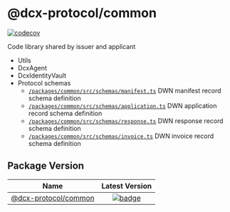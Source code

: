 # @dcx-protocol/common

[![codecov](https://codecov.io/github/TBD54566975/incubation-dcx/graph/badge.svg?token=6PYX9498RD)](https://codecov.io/github/TBD54566975/incubation-dcx/tree/main/packages%2Fcommon)

Code library shared by issuer and applicant
- Utils
- DcxAgent
- DcxIdentityVault
- Protocol schemas
  - [`/packages/common/src/schemas/manifest.ts`](/packages/common/src/schemas/manifest.ts) DWN manifest record schema definition
  - [`/packages/common/src/schemas/application.ts`](/packages/common/src/schemas/application.ts) DWN application record schema definition 
  - [`/packages/common/src/schemas/response.ts`](/packages/common/src/schemas/response.ts) DWN response record schema definition
  - [`/packages/common/src/schemas/invoice.ts`](/packages/common/src/schemas/invoice.ts) DWN invoice record schema definition

## Package Version

|                  Name                          |                                                          Latest Version                                                 |
| -----------------------------------------------| :---------------------------------------------------------------------------------------------------------------------: |
|    [@dcx-protocol/common](/packages/common)    |    [![badge](https://img.shields.io/npm/v/@dcx-protocol/common)](https://www.npmjs.com/package/@dcx-protocol/common)    |